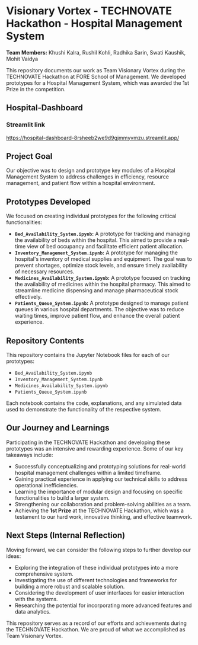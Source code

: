 # Visionary Vortex - TECHNOVATE Hackathon - Hospital Management System

**Team Members:** Khushi Kalra, Rushil Kohli, Radhika Sarin, Swati Kaushik, Mohit Vaidya

This repository documents our work as Team Visionary Vortex during the TECHNOVATE Hackathon at FORE School of Management. We developed prototypes for a Hospital Management System, which was awarded the 1st Prize in the competition.

## Hospital-Dashboard
### Streamlit link
https://hospital-dashboard-8rsheeb2we9d9gjmmyvmzu.streamlit.app/

## Project Goal

Our objective was to design and prototype key modules of a Hospital Management System to address challenges in efficiency, resource management, and patient flow within a hospital environment.

## Prototypes Developed

We focused on creating individual prototypes for the following critical functionalities:

* **`Bed_Availability_System.ipynb`:** A prototype for tracking and managing the availability of beds within the hospital. This aimed to provide a real-time view of bed occupancy and facilitate efficient patient allocation.
* **`Inventory_Management_System.ipynb`:** A prototype for managing the hospital's inventory of medical supplies and equipment. The goal was to prevent shortages, optimize stock levels, and ensure timely availability of necessary resources.
* **`Medicines_Availability_System.ipynb`:** A prototype focused on tracking the availability of medicines within the hospital pharmacy. This aimed to streamline medicine dispensing and manage pharmaceutical stock effectively.
* **`Patients_Queue_System.ipynb`:** A prototype designed to manage patient queues in various hospital departments. The objective was to reduce waiting times, improve patient flow, and enhance the overall patient experience.

## Repository Contents

This repository contains the Jupyter Notebook files for each of our prototypes:

* `Bed_Availability_System.ipynb`
* `Inventory_Management_System.ipynb`
* `Medicines_Availability_System.ipynb`
* `Patients_Queue_System.ipynb`

Each notebook contains the code, explanations, and any simulated data used to demonstrate the functionality of the respective system.

## Our Journey and Learnings

Participating in the TECHNOVATE Hackathon and developing these prototypes was an intensive and rewarding experience. Some of our key takeaways include:

* Successfully conceptualizing and prototyping solutions for real-world hospital management challenges within a limited timeframe.
* Gaining practical experience in applying our technical skills to address operational inefficiencies.
* Learning the importance of modular design and focusing on specific functionalities to build a larger system.
* Strengthening our collaboration and problem-solving abilities as a team.
* Achieving the **1st Prize** at the TECHNOVATE Hackathon, which was a testament to our hard work, innovative thinking, and effective teamwork.

## Next Steps (Internal Reflection)

Moving forward, we can consider the following steps to further develop our ideas:

* Exploring the integration of these individual prototypes into a more comprehensive system.
* Investigating the use of different technologies and frameworks for building a more robust and scalable solution.
* Considering the development of user interfaces for easier interaction with the systems.
* Researching the potential for incorporating more advanced features and data analytics.

This repository serves as a record of our efforts and achievements during the TECHNOVATE Hackathon. We are proud of what we accomplished as Team Visionary Vortex.
